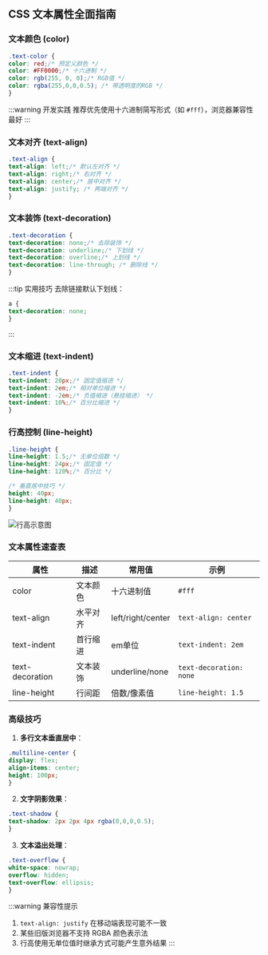 ## CSS 文本属性全面指南

### 文本颜色 (color)
```css
.text-color {
color: red;/* 预定义颜色 */
color: #FF0000;/* 十六进制 */
color: rgb(255, 0, 0);/* RGB值 */
color: rgba(255,0,0,0.5); /* 带透明度的RGB */
}
```

:::warning 开发实践
推荐优先使用十六进制简写形式（如 `#fff`），浏览器兼容性最好
:::

### 文本对齐 (text-align)
```css
.text-align {
text-align: left;/* 默认左对齐 */
text-align: right;/* 右对齐 */
text-align: center;/* 居中对齐 */
text-align: justify; /* 两端对齐 */
}
```

### 文本装饰 (text-decoration)
```css
.text-decoration {
text-decoration: none;/* 去除装饰 */
text-decoration: underline;/* 下划线 */
text-decoration: overline;/* 上划线 */
text-decoration: line-through; /* 删除线 */
}
```

:::tip 实用技巧
去除链接默认下划线：
```css
a {
text-decoration: none;
}
```
:::

### 文本缩进 (text-indent)
```css
.text-indent {
text-indent: 20px;/* 固定值缩进 */
text-indent: 2em;/* 相对单位缩进 */
text-indent: -2em;/* 负值缩进（悬挂缩进） */
text-indent: 10%;/* 百分比缩进 */
}
```

### 行高控制 (line-height)
```css
.line-height {
line-height: 1.5;/* 无单位倍数 */
line-height: 24px;/* 固定值 */
line-height: 120%;/* 百分比 */

/* 垂直居中技巧 */
height: 40px;
line-height: 40px;
}
```

![行高示意图](https://www.liululu.net/book/book_frontend/fig/CSS/6-01.jpg)

### 文本属性速查表

| 属性 | 描述 | 常用值 | 示例 |
|------|------|--------|------|
| color | 文本颜色 | 十六进制值 | `#fff` |
| text-align | 水平对齐 | left/right/center | `text-align: center` |
| text-indent | 首行缩进 | em单位 | `text-indent: 2em` |
| text-decoration | 文本装饰 | underline/none | `text-decoration: none` |
| line-height | 行间距 | 倍数/像素值 | `line-height: 1.5` |

### 高级技巧
1. **多行文本垂直居中**：
```css
.multiline-center {
display: flex;
align-items: center;
height: 100px;
}
```

2. **文字阴影效果**：
```css
.text-shadow {
text-shadow: 2px 2px 4px rgba(0,0,0,0.5);
}
```

3. **文本溢出处理**：
```css
.text-overflow {
white-space: nowrap;
overflow: hidden;
text-overflow: ellipsis;
}
```

:::warning 兼容性提示
1. `text-align: justify` 在移动端表现可能不一致
2. 某些旧版浏览器不支持 RGBA 颜色表示法
3. 行高使用无单位值时继承方式可能产生意外结果
:::